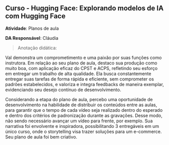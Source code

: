 
## __Curso - Hugging Face: Explorando modelos de IA com Hugging Face__

**Atividade**: Planos de aula

**DA Responsável**: Cláudia


> Anotação didática:

Val demonstra um comprometimento e uma paixão por suas funções como instrutora. Em relação ao seu plano de aula, destaco sua produção como muito boa, com aplicação eficaz do CPST e ACPS, refletindo seu esforço em entregar um trabalho de alta qualidade. Ela busca constantemente entregar suas tarefas de forma rápida e eficiente, sem comprometer os padrões estabelecidos, e valoriza e integra feedbacks de maneira exemplar, evidenciando seu desejo contínuo de desenvolvimento.

Considerando a etapa do plano de aula, percebo uma oportunidade de desenvolvimento na habilidade de distribuir os conteúdos entre as aulas, para garantir que o tempo de cada vídeo seja realizado dentro do esperado e dentro dos critérios de padronização durante as gravações. Desse modo, não sendo necessário avançar um vídeo para frente, por exemplo. Sua narrativa foi envolvente e inspiradora, possibilitando 3 entregáveis em um único curso, onde o storytelling visa trazer soluções para um e-commerce. Seu plano de aula foi bem criativo.


